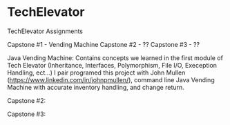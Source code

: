 # TechElevator
TechElevator Assignments


Capstone #1 - Vending Machine
Capstone #2 - ??
Capstone #3 - ??

Java Vending Machine:
Contains concepts we learned in the first module of Tech Elevator (Inheritance, Interfaces, Polymorphism, File I/O, Exeception Handling, ect...)
I pair programed this project with John Mullen (https://www.linkedin.com/in/johnpmullen/), command line Java Vending Machine with accurate inventory handling, and change return. 

Capstone #2:

Capstone #3:
